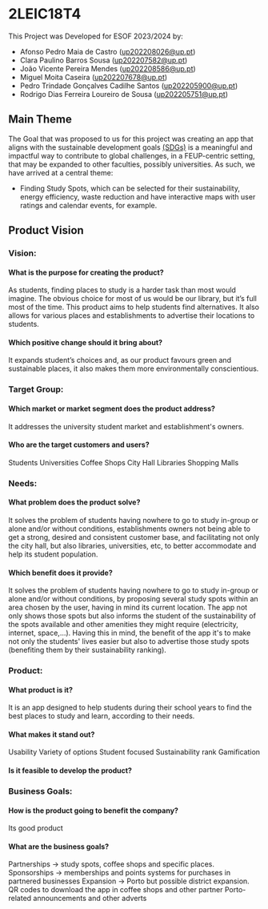 # 2LEIC18T4

This Project was Developed for ESOF 2023/2024 by:
- Afonso Pedro Maia de Castro 	            (up202208026@up.pt)
- Clara Paulino Barros Sousa 	              (up202207582@up.pt)
- João Vicente Pereira Mendes 	            (up202208586@up.pt)
- Miguel Moita Caseira 	                    (up202207678@up.pt)
- Pedro Trindade Gonçalves Cadilhe Santos 	(up202205900@up.pt)
- Rodrigo Dias Ferreira Loureiro de Sousa 	(up202205751@up.pt)

## Main Theme

The Goal that was proposed to us for this project was creating an app that aligns with the sustainable development goals [(SDGs)](https://www.eca.europa.eu/en/sustainable-development-goals) is a meaningful and impactful way to contribute to global challenges, in a FEUP-centric setting, that may be expanded to other faculties, possibly universities.
As such, we have arrived at a central theme:
- Finding Study Spots, which can be selected for their sustainability, energy efficiency, waste reduction and have interactive maps with user ratings and calendar events, for example.

## Product Vision

### Vision:
#### What is the purpose for creating the product?
As students, finding places to study is a harder task than most would imagine. The obvious choice for most of us would be our library, but it’s full most of the time. This product aims to help students find alternatives. It also allows for various places and establishments to advertise their locations to students.
#### Which positive change should it bring about?
It expands student’s choices and, as our product favours green and sustainable places, it also makes them more environmentally conscientious.
### Target Group:
#### Which market or market segment does the product address?
It addresses the university student market and establishment's owners.

#### Who are the target customers and users?
Students
Universities
Coffee Shops
City Hall
Libraries
Shopping Malls

### Needs:
#### What problem does the product solve?
It solves the problem of students having nowhere to go to study in-group or alone and/or without conditions, establishments owners not being able to get a strong, desired and consistent customer base, and facilitating not only the city hall, but also libraries, universities, etc, to better accommodate and help its student population.
#### Which benefit does it provide?
It solves the problem of students having nowhere to go to study in-group or alone and/or without conditions, by proposing several study spots within an area chosen by the user, having in mind its current location. The app not only shows those spots but also informs the student of the sustainability of the spots available and other amenities they might require (electricity, internet, space,...).
Having this in mind, the benefit of the app it's to make not only the students' lives easier but also to advertise those study spots (benefiting them by their sustainability ranking).
### Product:
#### What product is it?
It is an app designed to help students during their school years to find the best places to study and learn, according to their needs.

#### What makes it stand out?
Usability
Variety of options
Student focused
Sustainability rank
Gamification

#### Is it feasible to develop the product?

### Business Goals:
#### How is the product going to benefit the company?
Its good product

#### What are the business goals?
Partnerships ->  study spots, coffee shops and specific places. 
Sponsorships -> memberships and points systems for purchases in partnered businesses
Expansion -> Porto but possible district expansion.
QR codes to download the app in coffee shops and other partner
Porto-related announcements and other adverts
